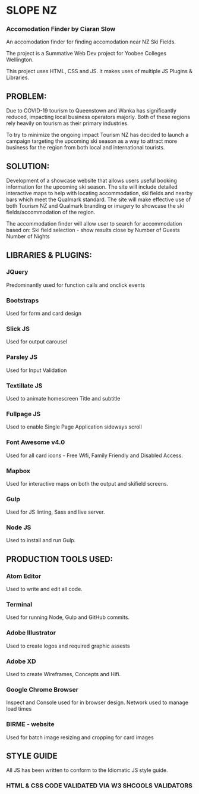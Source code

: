 # SLOPE NZ 
### Accomodation Finder by Ciaran Slow

An accomodation finder for finding accomodation near NZ Ski Fields.

The project is a Summative Web Dev project for Yoobee Colleges Wellington.

This project uses HTML, CSS and JS. It makes uses of multiple JS Plugins & Libraries.



## PROBLEM:

Due to COVID-19 tourism to Queenstown and Wanka has significantly reduced, impacting local business operators majorly. Both of these regions rely heavily on tourism as their primary industries.  

To try to minimize the ongoing impact Tourism NZ has decided to launch a campaign targeting the upcoming ski season as a way to attract more business for the region from both local and international tourists. 


## SOLUTION:

Development of a showcase website that allows users useful booking information for the upcoming ski season. The site will include detailed interactive maps to help with locating accommodation, ski fields and nearby bars which meet the Qualmark standard. The site will make effective use of both Tourism NZ and Qualmark branding or imagery to showcase the ski fields/accommodation of the region.

The accommodation finder will allow user to search for accommodation based on:
Ski field selection - show results close by
Number of Guests 
Number of Nights



## LIBRARIES & PLUGINS:


### JQuery

Predominantly used for function calls and onclick events


### Bootstraps

Used for form and card design


### Slick JS

Used for output carousel


### Parsley JS

Used for Input Validation


### Textillate JS

Used to animate homescreen Title and subtitle


### Fullpage JS

Used to enable Single Page Application sideways scroll


### Font Awesome v4.0 

Used for all card icons - Free Wifi, Family Friendly and Disabled Access.


### Mapbox

Used for interactive maps on both the output and skifield screens.


### Gulp

Used for JS linting, Sass and live server.


### Node JS

Used to install and run Gulp.



## PRODUCTION TOOLS USED:

### Atom Editor

Used to write and edit all code.

### Terminal

Used for running Node, Gulp and GitHub commits.

### Adobe Illustrator

Used to create logos and required graphic assests

### Adobe XD

Used to create Wireframes, Concepts and Hifi.

### Google Chrome Browser

Inspect and Console used for in browser design. Network used to manage load times

### BIRME - website

Used for batch image resizing and cropping for card images



## STYLE GUIDE

All JS has been written to conform to the Idiomatic JS style guide.

### HTML & CSS CODE VALIDATED VIA W3 SHCOOLS VALIDATORS


